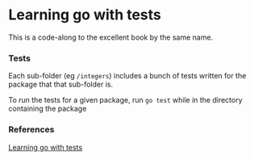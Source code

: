 # Learning go with tests

This is a code-along to the excellent book by the same name.

### Tests

Each sub-folder (eg `/integers`) includes a bunch of tests written for the package that that sub-folder is.

To run the tests for a given package, run `go test` while in the directory containing the package

### References

[Learning go with tests](https://quii.gitbook.io/learn-go-with-tests)
